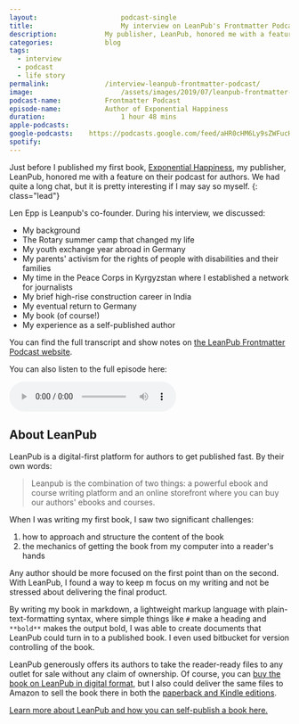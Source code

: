 ```yaml
---
layout:						podcast-single
title:						My interview on LeanPub's Frontmatter Podcast
description:			My publisher, LeanPub, honored me with a feature on their podcast for authors. We had quite a long chat, but it is pretty interesting, if I may say so myself.
categories:				blog
tags:			
  - interview
  - podcast
  - life story
permalink:				/interview-leanpub-frontmatter-podcast/
image:						/assets/images/2019/07/leanpub-frontmatter-podcast-interview-with-judsonlmoore.png
podcast-name:			Frontmatter Podcast
episode-name:			Author of Exponential Happiness
duration:					1 hour 48 mins
apple-podcasts: 
google-podcasts:	https://podcasts.google.com/feed/aHR0cHM6Ly9sZWFucHViLmNvbS9wb2RjYXN0LnhtbA/episode/aHR0cHM6Ly9zMy5hbWF6b25hd3MuY29tL2xlYW5wdWJfcG9kY2FzdHMvRk0xMjAtSnVkc29uLU1vb3JlLTIwMTktMDYtMTEubXAz?sa=X
spotify: 
---
```


Just before I published my first book, [Exponential Happiness](/book/), my publisher, LeanPub, honored me with a feature on their podcast for authors. We had quite a long chat, but it is pretty interesting if I may say so myself. 
{: class="lead"}

Len Epp is Leanpub's co-founder. During his interview, we discussed: 

- My background
- The Rotary summer camp that changed my life
- My youth exchange year abroad in Germany
- My parents' activism for the rights of people with disabilities and their families
- My time in the Peace Corps in Kyrgyzstan where I established a network for journalists
- My brief high-rise construction career in India
- My eventual return to Germany
- My book (of course!)
- My experience as a self-published author

You can find the full transcript and show notes on [the LeanPub Frontmatter Podcast website](https://leanpub.com/podcasts/frontmatter/judson-l-moore-12-07-19). 

You can also listen to the full episode here: 

<audio controls class="w-100">
  <source src="https://s3.amazonaws.com/leanpub_podcasts/FM120-Judson-Moore-2019-06-11.mp3" type="audio/mpeg">
Your browser does not support the audio element.
</audio>

## About LeanPub

LeanPub is a digital-first platform for authors to get published fast. By their own words:

> Leanpub is the combination of two things: a powerful ebook and course writing platform and an online storefront where you can buy our authors' ebooks and courses.

When I was writing my first book, I saw two significant challenges: 
1. how to approach and structure the content of the book
2. the mechanics of getting the book from my computer into a reader's hands

Any author should be more focused on the first point than on the second. With LeanPub, I found a way to keep m focus on my writing and not be stressed about delivering the final product. 

By writing my book in markdown, a lightweight markup language with plain-text-formatting syntax, where simple things like ``#`` make a heading and ``**bold**`` makes the output bold, I was able to create documents that LeanPub could turn in to a published book. I even used bitbucket for version controlling of the book. 

LeanPub generously offers its authors to take the reader-ready files to any outlet for sale without any claim of ownership. Of course, you can [buy the book on LeanPub in digital format](https://leanpub.com/exponentialhappiness), but I also could deliver the same files to Amazon to sell the book there in both the [paperback and Kindle editions](https://amzn.to/2pDAcA6). 

[Learn more about LeanPub and how you can self-publish a book here.](https://leanpub.com/about)